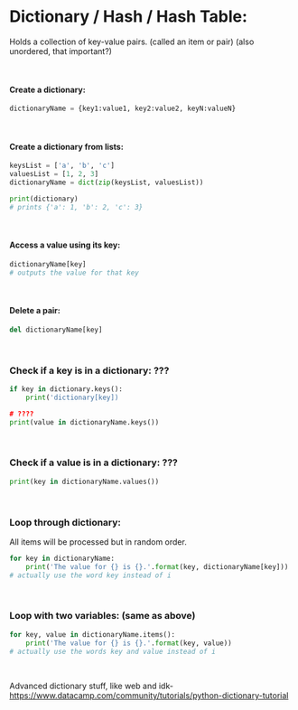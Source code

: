 # Dictionary / Hash / Hash Table:
Holds a collection of key-value pairs. (called an item or pair) (also unordered, that important?)

<br>

#### Create a dictionary:
```python
dictionaryName = {key1:value1, key2:value2, keyN:valueN}
```

<br>

#### Create a dictionary from lists:
```python
keysList = ['a', 'b', 'c']
valuesList = [1, 2, 3]
dictionaryName = dict(zip(keysList, valuesList))

print(dictionary)
# prints {'a': 1, 'b': 2, 'c': 3}
```

<br>

#### Access a value using its key:
```python
dictionaryName[key]
# outputs the value for that key
```

<br>

#### Delete a pair:
```python
del dictionaryName[key]
```

<br>

### Check if a key is in a dictionary: ???
```python
if key in dictionary.keys():
    print('dictionary[key])

# ????
print(value in dictionaryName.keys())
```

<br>

### Check if a value is in a dictionary: ???
```python
print(key in dictionaryName.values())
```

<br>

### Loop through dictionary:
All items will be processed but in random order.
```python
for key in dictionaryName:
	print('The value for {} is {}.'.format(key, dictionaryName[key]))
# actually use the word key instead of i
```

<br>

### Loop with two variables: (same as above)
```python
for key, value in dictionaryName.items():
	print('The value for {} is {}.'.format(key, value))
# actually use the words key and value instead of i
```

<br>

Advanced dictionary stuff, like web and idk- https://www.datacamp.com/community/tutorials/python-dictionary-tutorial

